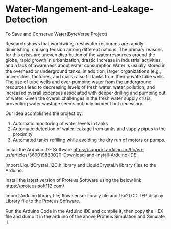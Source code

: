 # Water-Mangement-and-Leakage-Detection
To Save and Conserve Water(ByteVerse Project)

Research shows that worldwide, freshwater resources are rapidly diminishing, causing tension among different nations. 
The primary reasons for this crisis are 
uneven distribution of the water resources around the globe, 
rapid growth in urbanization, 
drastic increase in industrial activities, and 
a lack of awareness about water consumption
Water is usually stored in the overhead or underground tanks. In addition, larger organizations (e.g., universities, factories, and malls) also fill tanks from their private tube wells. 
The use of tube wells and over-pumping water from the underground resources lead to decreasing levels of fresh water, water pollution, and increased overall expenses associated with deeper drilling and pumping out of water.
Given the overall challenges in the fresh water supply crisis, preventing water wastage seems not only prudent but necessary.

Our Idea acomplishes the project by:
1) Automatic monitoring of water levels in tanks
2) Automatic detection of water leakage from tanks and supply pipes in the proximity
3) Automated tanks refilling while avoiding the dry run of motors or pumps.


Install the Arduino IDE Software
https://support.arduino.cc/hc/en-us/articles/360019833020-Download-and-install-Arduino-IDE

Import LiquidCrystal_I2C.h library and LiquidCrystal.h library files to the Arduino.

Install the latest version of Proteus Software using the below link.
https://proteus.soft112.com/

Import Arduino library file, flow sensor library file and 16x2LCD TEP display Library file to the Proteus Software.

Run the Arduino Code in the Arduino IDE and compile it, then copy the HEX file and dump it in the arduino of the above Proteus Simulation and Simulate it.


